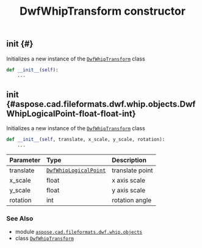 ﻿---
title: DwfWhipTransform constructor
second_title: Aspose.CAD for Python via .NET API References
description: 
type: docs
weight: 10
url: /aspose.cad.fileformats.dwf.whip.objects/dwfwhiptransform/__init__/
is_root: false
---

## __init__ {#}

Initializes a new instance of the [`DwfWhipTransform`](/cad/python-net/aspose.cad.fileformats.dwf.whip.objects/dwfwhiptransform) class



```python
def __init__(self):
    ...
```




## __init__ {#aspose.cad.fileformats.dwf.whip.objects.DwfWhipLogicalPoint-float-float-int}

Initializes a new instance of the [`DwfWhipTransform`](/cad/python-net/aspose.cad.fileformats.dwf.whip.objects/dwfwhiptransform) class



```python
def __init__(self, translate, x_scale, y_scale, rotation):
    ...
```


| Parameter | Type | Description |
| :- | :- | :- |
| translate | [`DwfWhipLogicalPoint`](/cad/python-net/aspose.cad.fileformats.dwf.whip.objects/dwfwhiplogicalpoint) | translate point |
| x_scale | float | x axis scale |
| y_scale | float | y axis scale |
| rotation | int | rotation angle |



### See Also
* module [`aspose.cad.fileformats.dwf.whip.objects`](../../)
* class [`DwfWhipTransform`](/cad/python-net/aspose.cad.fileformats.dwf.whip.objects/dwfwhiptransform)

